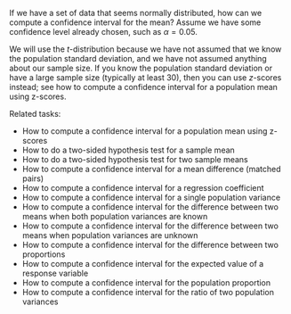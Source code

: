 
If we have a set of data that seems normally distributed, how can we compute a
confidence interval for the mean?  Assume we have some confidence level
already chosen, such as $\alpha=0.05$.

We will use the $t$-distribution because we have not assumed that we know
the population standard deviation, and we have not assumed anything about
our sample size.  If you know the population standard deviation
or have a large sample size (typically at least 30),
then you can use $z$-scores instead;
see how to compute a confidence interval for a population mean using z-scores.

Related tasks:

 * How to compute a confidence interval for a population mean using z-scores
 * How to do a two-sided hypothesis test for a sample mean
 * How to do a two-sided hypothesis test for two sample means
 * How to compute a confidence interval for a mean difference (matched pairs)
 * How to compute a confidence interval for a regression coefficient
 * How to compute a confidence interval for a single population variance
 * How to compute a confidence interval for the difference between two means when both population variances are known
 * How to compute a confidence interval for the difference between two means when population variances are unknown
 * How to compute a confidence interval for the difference between two proportions
 * How to compute a confidence interval for the expected value of a response variable
 * How to compute a confidence interval for the population proportion
 * How to compute a confidence interval for the ratio of two population variances
